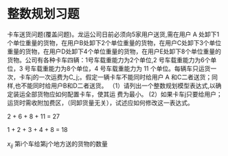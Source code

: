 # 整数规划习题

卡车送货问题(覆盖问题)。龙运公司日前必须向5家用户送货,需在用户 A 处卸下1个单位重量的货物，在用户B处卸下2个单位重量的货物，在用户C处卸下3个单位重量的货物，在用户D处卸下4个单位重量的货物，在用户E处卸下8个单位重量的货物。公司有各种卡车四辆：1号车载重能力为2个单位,2 号车载重能力为6个单位，3 号车载重能力为8个单位，4 号车载重能力为 11 个单位。每辆车只运货一次，卡车j的一次运费为C_j;。假定一辆卡车不能同时给用户 A 和C二者送货；同样,也不能同时给用户B和D二者送货。
（1）请列出一个整数规划模型表达式,以确定装运全部货物应如何配置卡车，使其运
费为最小。
(2）如果卡车j只要给用户；运货时需收附加费区，（同卸货量无关），试述应如何修改这一表达式。


2 + 6 + 8 + 11 = 27

1 + 2 + 3 + 4 + 8 = 18

$x_{ij}$ 第i个车给第j个地方送的货物的数量


